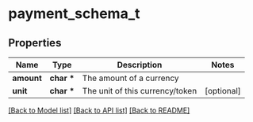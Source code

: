# payment_schema_t

## Properties
Name | Type | Description | Notes
------------ | ------------- | ------------- | -------------
**amount** | **char \*** | The amount of a currency | 
**unit** | **char \*** | The unit of this currency/token | [optional] 

[[Back to Model list]](../README.md#documentation-for-models) [[Back to API list]](../README.md#documentation-for-api-endpoints) [[Back to README]](../README.md)


